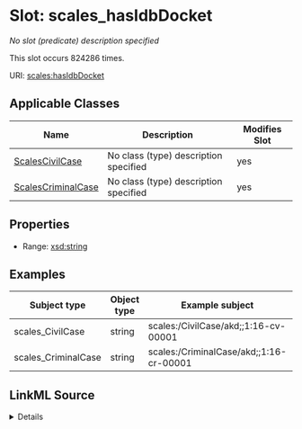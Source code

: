 

# Slot: scales_hasIdbDocket


_No slot (predicate) description specified_






This slot occurs 824286 times.


URI: [scales:hasIdbDocket](http://schemas.scales-okn.org/rdf/scales#hasIdbDocket)



<!-- no inheritance hierarchy -->





## Applicable Classes

| Name | Description | Modifies Slot |
| --- | --- | --- |
| [ScalesCivilCase](../classes/ScalesCivilCase.md) | No class (type) description specified |  yes  |
| [ScalesCriminalCase](../classes/ScalesCriminalCase.md) | No class (type) description specified |  yes  |







## Properties

* Range: [xsd:string](http://www.w3.org/2001/XMLSchema#string)






## Examples

| Subject type | Object type | Example subject | Example object | Occurrences |
| --- | --- | --- | --- | --- |
| scales_CivilCase | string | scales:/CivilCase/akd;;1:16-cv-00001 | 1600001 | 702501 |
| scales_CriminalCase | string | scales:/CriminalCase/akd;;1:16-cr-00001 | 1600001 | 121785 |




## LinkML Source

<details>

```yaml
name: scales_hasIdbDocket
annotations:
  count:
    tag: count
    value: 824286
description: No slot (predicate) description specified
examples:
- object:
    example_object: '1600001'
    example_object_type: string
    example_predicate: scales:hasIdbDocket
    example_subject: scales:/CivilCase/akd;;1:16-cv-00001
    example_subject_type: scales_CivilCase
- object:
    example_object: '1600001'
    example_object_type: string
    example_predicate: scales:hasIdbDocket
    example_subject: scales:/CriminalCase/akd;;1:16-cr-00001
    example_subject_type: scales_CriminalCase
from_schema: scales-kg
rank: 1000
slot_uri: scales:hasIdbDocket
alias: scales_hasIdbDocket
domain_of:
- scales_CivilCase
- scales_CriminalCase
range: string

```
</details>